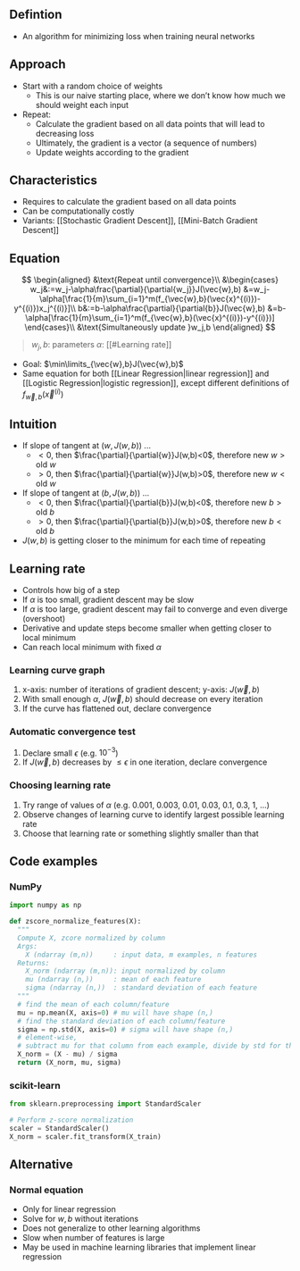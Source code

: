 ## Defintion

- An algorithm for minimizing loss when training neural networks

## Approach

- Start with a random choice of weights
	- This is our naive starting place, where we don’t know how much we should weight each input
- Repeat:
    - Calculate the gradient based on all data points that will lead to decreasing loss
    - Ultimately, the gradient is a vector (a sequence of numbers)
    - Update weights according to the gradient

## Characteristics

- Requires to calculate the gradient based on all data points
- Can be computationally costly
- Variants: [[Stochastic Gradient Descent]], [[Mini-Batch Gradient Descent]]

## Equation

$$
\begin{aligned}
&\text{Repeat until convergence}\\
&\begin{cases}
w_j&:=w_j-\alpha\frac{\partial}{\partial{w_j}}J(\vec{w},b)
&=w_j-\alpha[\frac{1}{m}\sum_{i=1}^m(f_{\vec{w},b}(\vec{x}^{(i)})-y^{(i)})x_j^{(i)}]\\
b&:=b-\alpha\frac{\partial}{\partial{b}}J(\vec{w},b)
&=b-\alpha[\frac{1}{m}\sum_{i=1}^m(f_{\vec{w},b}(\vec{x}^{(i)})-y^{(i)})]
\end{cases}\\
&\text{Simultaneously update }w_j,b
\end{aligned}
$$
> $w_j,b$: parameters
> $\alpha$: [[#Learning rate]]

- Goal: $\min\limits_{\vec{w},b}J(\vec{w},b)$
- Same equation for both [[Linear Regression|linear regression]] and [[Logistic Regression|logistic regression]], except different definitions of $f_{\vec{w},b}(\vec{x}^{(i)})$

## Intuition

- If slope of tangent at $(w,J(w,b))$ ...
  - $<0$, then $\frac{\partial}{\partial{w}}J(w,b)<0$, therefore $\text{new }w>\text{old }w$
  - $>0$, then $\frac{\partial}{\partial{w}}J(w,b)>0$, therefore $\text{new }w<\text{old }w$
- If slope of tangent at $(b,J(w,b))$ ...
  - $<0$, then $\frac{\partial}{\partial{b}}J(w,b)<0$, therefore $\text{new }b>\text{old }b$
  - $>0$, then $\frac{\partial}{\partial{b}}J(w,b)>0$, therefore $\text{new }b<\text{old }b$
- $J(w,b)$ is getting closer to the minimum for each time of repeating

## Learning rate

- Controls how big of a step
- If $\alpha$ is too small, gradient descent may be slow
- If $\alpha$ is too large, gradient descent may fail to converge and even diverge (overshoot)
- Derivative and update steps become smaller when getting closer to local minimum
- Can reach local minimum with fixed $\alpha$

### Learning curve graph

1. x-axis: number of iterations of gradient descent; y-axis: $J(\vec{w},b)$
2. With small enough $\alpha$, $J(\vec{w},b)$ should decrease on every iteration
3. If the curve has flattened out, declare convergence

### Automatic convergence test

1. Declare small $\epsilon$ (e.g. $10^{-3}$)
2. If $J(\vec{w},b)$ decreases by $\le\epsilon$ in one iteration, declare convergence

### Choosing learning rate

1. Try range of values of $\alpha$ (e.g. 0.001, 0.003, 0.01, 0.03, 0.1, 0.3, 1, ...)
2. Observe changes of learning curve to identify largest possible learning rate
3. Choose that learning rate or something slightly smaller than that

## Code examples

### NumPy

```python
import numpy as np

def zscore_normalize_features(X):
  """
  Compute X, zcore normalized by column
  Args:
    X (ndarray (m,n))     : input data, m examples, n features
  Returns:
    X_norm (ndarray (m,n)): input normalized by column
    mu (ndarray (n,))     : mean of each feature
    sigma (ndarray (n,))  : standard deviation of each feature
  """
  # find the mean of each column/feature
  mu = np.mean(X, axis=0) # mu will have shape (n,)
  # find the standard deviation of each column/feature
  sigma = np.std(X, axis=0) # sigma will have shape (n,)
  # element-wise, 
  # subtract mu for that column from each example, divide by std for that column
  X_norm = (X - mu) / sigma
  return (X_norm, mu, sigma)
```

### scikit-learn

```python
from sklearn.preprocessing import StandardScaler

# Perform z-score normalization
scaler = StandardScaler()
X_norm = scaler.fit_transform(X_train)
```

## Alternative

### Normal equation

- Only for linear regression
- Solve for $w,b$ without iterations
- Does not generalize to other learning algorithms
- Slow when number of features is large
- May be used in machine learning libraries that implement linear regression
